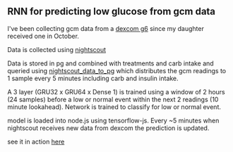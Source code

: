 ## RNN for predicting low glucose from gcm data

I've been collecting gcm data from a [dexcom g6](https://www.dexcom.com/g6-cgm-system) since my daughter received one in October.

Data is collected using [nightscout](https://github.com/nightscout/cgm-remote-monitor)

Data is stored in pg and combined with treatments and carb intake and queried using [nightscout_data_to_pg](https://github.com/patrickdmiller/nightscout_data_to_pg) which distributes the gcm readings to 1 sample every 5 minutes including carb and insulin intake.

A 3 layer (GRU32 x GRU64 x Dense 1) is trained using a window of 2 hours (24 samples) before a low or normal event within the next 2 readings (10 minute lookahead). Network is trained to classify for low or normal event.

model is loaded into node.js using tensorflow-js. Every ~5 minutes when nightscout receives new data from dexcom the prediction is updated.

see it in action [here](https://nsml.noice.us)

